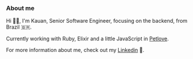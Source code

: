 ### About me

Hi 🙋‍♂️️, I'm Kauan, Senior Software Engineer, focusing on the backend, from Brazil 🇧🇷.

Currently working with Ruby, Elixir and a little JavaScript in [Petlove](https://www.petlove.com.br/).

For more information about me, check out my [Linkedin](https://www.linkedin.com/in/kauan-carvalho/) 🧐.
